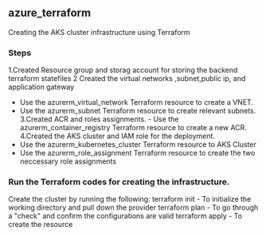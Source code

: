 ## azure_terraform
Creating the AKS cluster infrastructure using Terraform
### Steps
1.Created Resource group and storag account for storing the backend terraform statefiles
2 Created the virtual networks ,subnet,public ip, and application gateway
   - Use the azurerm_virtual_network Terraform resource to create a VNET.
   - Use the azurerm_subnet Terraform resource to create relevant subnets.
3.Created ACR and roles assignments.
    - Use the azurerm_container_registry Terraform resource to create a new ACR.
4.Created the AKS cluster and IAM role for the deployment.
  - Use the azurerm_kubernetes_cluster Terraform resource to AKS Cluster
  - Use the azurerm_role_assignment Terraform resource to create the two neccessary role assignments
### Run the Terraform codes for creating the infrastructure.
Create the cluster by running the following:
terraform init - To initialize the working directory and pull down the provider
terraform plan - To go through a "check" and confirm the configurations are valid
terraform apply - To create the resource




